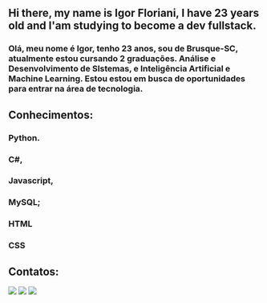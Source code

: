 ## Hi there, my name is Igor Floriani, I have 23 years old and I'am studying to become a dev fullstack.

###   Olá, meu nome é Igor,  tenho 23 anos, sou de Brusque-SC, atualmente estou cursando 2 graduações. Análise e Desenvolvimento de SIstemas, e Inteligência Artificial e Machine Learning. Estou estou em busca de oportunidades para entrar na área de tecnologia.

## Conhecimentos:
### Python.
### C#,
### Javascript,
### MySQL;
### HTML
### CSS

## Contatos:

<div>
<a href="https://www.instagram.com/florianiigor/" target="_blank"><img loading="lazy" src="https://img.shields.io/badge/-Instagram-%23E4405F?style=for-the-badge&logo=instagram&logoColor=white" target="_blank"></a>
<a href = "florianiigor@gmail.com"><img loading="lazy" src="https://img.shields.io/badge/Gmail-D14836?style=for-the-badge&logo=gmail&logoColor=white" target="_blank"></a>
<a href="https://www.linkedin.com/in/florianiigor/" target="_blank"><img loading="lazy" src="https://img.shields.io/badge/-LinkedIn-%230077B5?style=for-the-badge&logo=linkedin&logoColor=white" target="_blank"></a>   
</div>

